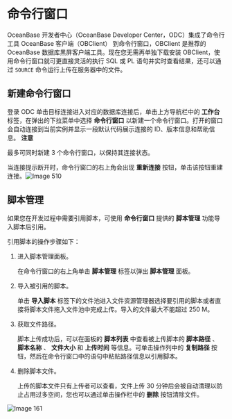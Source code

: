 命令行窗口 
==========================

OceanBase 开发者中心（OceanBase Developer Center，ODC）集成了命令行工具 OceanBase 客户端（OBClient） 到命令行窗口，OBClient 是推荐的 OceanBase 数据库黑屏客户端工具。现在您无需再单独下载安装 OBClient，使用命令行窗口就可更直接灵活的执行 SQL 或 PL 语句并实时查看结果，还可以通过 `SOURCE` 命令运行上传在服务器中的文件。

新建命令行窗口 
----------------------------

登录 ODC 单击目标连接进入对应的数据库连接后，单击上方导航栏中的 **工作台** 标签，在弹出的下拉菜单中选择 **命令行窗口** 以新建一个命令行窗口。打开的窗口会自动连接到当前实例并显示一段默认代码展示连接的 ID、版本信息和帮助信息。
**注意**



最多可同时新建 3 个命令行窗口，以保持其连接状态。

当连接提示断开时，命令行窗口的右上角会出现 **重新连接** 按钮，单击该按钮重建连接。![Image 510](https://help-static-aliyun-doc.aliyuncs.com/assets/img/zh-CN/2700619161/p267479.png)

脚本管理 
-------------------------

如果您在开发过程中需要引用脚本，可使用 **命令行窗口** 提供的 **脚本管理** 功能导入脚本后引用。

引用脚本的操作步骤如下：

1. 进入脚本管理面板。

   在命令行窗口的右上角单击 **脚本管理** 标签以弹出 **脚本管理** 面板。
   

2. 导入被引用的脚本。

   单击 **导入脚本** 标签下的文件池进入文件资源管理器选择要引用的脚本或者直接将脚本文件拖入文件池中完成上传。导入的文件最大不能超过 250 M。
   

3. 获取文件路径。

   脚本上传成功后，可以在面板的 **脚本列表** 中查看被上传脚本的 **脚本路径** 、 **脚本名称** 、 **文件大小** 和 **上传时间** 等信息。可单击操作列中的 **复制路径** 按钮，然后在命令行窗口中的语句中粘贴路径信息以引用脚本。
   

4. 删除脚本文件。

   上传的脚本文件只有上传者可以查看，文件上传 30 分钟后会被自动清理以防止占用过多空间，您也可以通过单击操作栏中的 **删除** 按钮清除文件。
   




![Image 161](https://help-static-aliyun-doc.aliyuncs.com/assets/img/zh-CN/3130004161/p239418.png)
